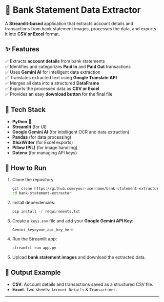 

# 🏦 Bank Statement Data Extractor  

A **Streamlit-based** application that extracts account details and transactions from bank statement images, processes the data, and exports it into **CSV or Excel** format.  

## ✨ Features  
✅ Extracts **account details** from bank statements  
✅ Identifies and categorizes **Paid In** and **Paid Out** transactions  
✅ Uses **Gemini AI** for intelligent data extraction  
✅ Translates extracted text using **Google Translate API**  
✅ Merges all data into a structured **DataFrame**  
✅ Exports the processed data as **CSV or Excel**  
✅ Provides an easy **download button** for the final file  

## 📌 Tech Stack  
- **Python** 🐍  
- **Streamlit** (for UI)  
- **Google Gemini AI** (for intelligent OCR and data extraction)  
- **Pandas** (for data processing)  
- **XlsxWriter** (for Excel exports)  
- **Pillow (PIL)** (for image handling)  
- **Dotenv** (for managing API keys)  

## 🚀 How to Run  
1. Clone the repository:  
   ```bash
   git clone https://github.com/your-username/bank-statement-extractor.git
   cd bank-statement-extractor
   ```
2. Install dependencies:  
   ```bash
   pip install -r requirements.txt
   ```
3. Create a `keys.env` file and add your **Google Gemini API Key**:  
   ```
   Gemini_key=your_api_key_here
   ```
4. Run the Streamlit app:  
   ```bash
   streamlit run app.py
   ```
5. Upload **bank statement images** and download the extracted data.  

## 📂 Output Example  
- **CSV**: Account details and transactions saved as a structured CSV file.  
- **Excel**: Two sheets: `Account Details` & `Transactions`.  

---
